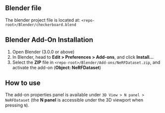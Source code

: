 ## Blender file

The blender project file is located at: `<repo-root>/Blender/checkerboard.blend`


## Blender Add-On Installation

1. Open Blender (3.0.0 or above)
1. In Blender, head to **Edit > Preferences > Add-ons**, and click **Install...**
1. Select the **ZIP** file in `<repo-root>/Blender/Add-ons/NeRFDataset.zip`, and activate the add-on (**Object: NeRFDataset**)


## How to use 

The add-on properties panel is available under `3D View > N panel > NeRFDataset` (the **N panel** is accessible under the 3D viewport when pressing `N`).
